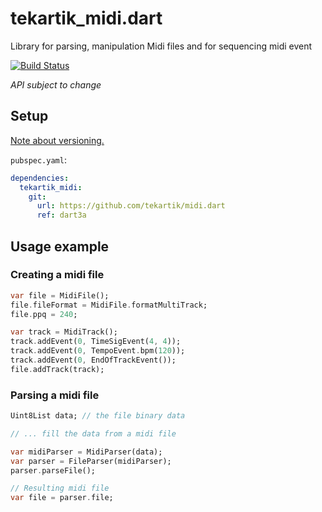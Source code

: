 # tekartik_midi.dart

Library for parsing, manipulation Midi files and for sequencing midi event

[![Build Status](https://travis-ci.org/tekartik/midi.dart.svg?branch=master)](https://travis-ci.org/tekartik/midi.dart)

*API subject to change*

## Setup

[Note about versioning.](https://github.com/tekartik/common.dart/blob/main/doc/tekartik_versioning.md)

`pubspec.yaml`:

```yaml
dependencies:
  tekartik_midi:
    git:
      url: https://github.com/tekartik/midi.dart
      ref: dart3a
```

## Usage example

### Creating a midi file

```dart
var file = MidiFile();
file.fileFormat = MidiFile.formatMultiTrack;
file.ppq = 240;

var track = MidiTrack();
track.addEvent(0, TimeSigEvent(4, 4));
track.addEvent(0, TempoEvent.bpm(120));
track.addEvent(0, EndOfTrackEvent());
file.addTrack(track);
```

### Parsing a midi file

```dart
Uint8List data; // the file binary data

// ... fill the data from a midi file

var midiParser = MidiParser(data);
var parser = FileParser(midiParser);
parser.parseFile();

// Resulting midi file
var file = parser.file;
```